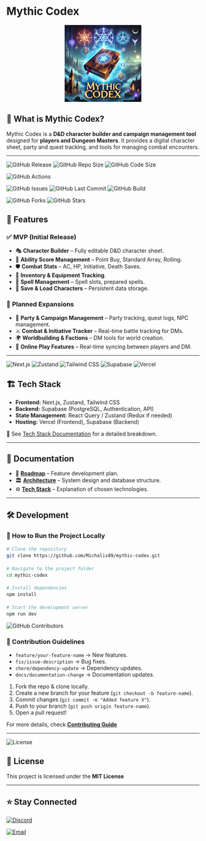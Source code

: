 # Mythic Codex

<p align="center">
  <img src="https://raw.githubusercontent.com/Michalis89/mythic-codex/develop/assets/Mythic-Codex.webp" width="200px">
</p>

## 🏰 What is Mythic Codex?

Mythic Codex is a **D&D character builder and campaign management tool** designed for **players and Dungeon Masters**. It provides a digital character sheet, party and quest tracking, and tools for managing combat encounters.

---

![GitHub Release](https://img.shields.io/github/v/release/Michalis89/mythic-codex?style=for-the-badge)
![GitHub Repo Size](https://img.shields.io/github/repo-size/Michalis89/mythic-codex?style=for-the-badge)
![GitHub Code Size](https://img.shields.io/github/languages/code-size/Michalis89/mythic-codex?style=for-the-badge)

![GitHub Actions](https://img.shields.io/github/actions/workflow/status/Michalis89/mythic-codex/ci.yml?style=for-the-badge)

![GitHub Issues](https://img.shields.io/github/issues/Michalis89/mythic-codex?style=for-the-badge)
![GitHub Last Commit](https://img.shields.io/github/last-commit/Michalis89/mythic-codex?style=for-the-badge)
![GitHub Build](https://img.shields.io/github/workflow/status/Michalis89/mythic-codex/CI?style=for-the-badge)

![GitHub Forks](https://img.shields.io/github/forks/Michalis89/mythic-codex?style=for-the-badge)
![GitHub Stars](https://img.shields.io/github/stars/Michalis89/mythic-codex?style=for-the-badge)

## 🚀 Features

### ✅ **MVP (Initial Release)**

- 🎭 **Character Builder** – Fully editable D&D character sheet.
- 🎲 **Ability Score Management** – Point Buy, Standard Array, Rolling.
- 🛡 **Combat Stats** – AC, HP, Initiative, Death Saves.
- 🎒 **Inventory & Equipment Tracking**.
- 🔮 **Spell Management** – Spell slots, prepared spells.
- 💾 **Save & Load Characters** – Persistent data storage.

### 🔮 **Planned Expansions**

- 🏹 **Party & Campaign Management** – Party tracking, quest logs, NPC management.
- ⚔️ **Combat & Initiative Tracker** – Real-time battle tracking for DMs.
- 🌍 **Worldbuilding & Factions** – DM tools for world creation.
- 🔗 **Online Play Features** – Real-time syncing between players and DM.

---

![Next.js](https://img.shields.io/badge/Next.js-000000?style=for-the-badge&logo=nextdotjs&logoColor=white)
![Zustand](https://img.shields.io/badge/Zustand-FF7E00?style=for-the-badge)
![Tailwind CSS](https://img.shields.io/badge/Tailwind_CSS-06B6D4?style=for-the-badge&logo=tailwindcss&logoColor=white)
![Supabase](https://img.shields.io/badge/Supabase-3ECF8E?style=for-the-badge&logo=supabase&logoColor=white)
![Vercel](https://img.shields.io/badge/Vercel-000000?style=for-the-badge&logo=vercel&logoColor=white)

## 🏗️ Tech Stack

- **Frontend:** Next.js, Zustand, Tailwind CSS
- **Backend:** Supabase (PostgreSQL, Authentication, API)
- **State Management:** React Query / Zustand (Redux if needed)
- **Hosting:** Vercel (Frontend), Supabase (Backend)

📌 See [Tech Stack Documentation](https://github.com/Michalis89/mythic-codex/wiki/Tech-Stack) for a detailed breakdown.

---

## 📖 Documentation

- 📜 **[Roadmap](https://github.com/Michalis89/mythic-codex/wiki/Roadmap)** – Feature development plan.
- 🏛 **[Architecture](https://github.com/Michalis89/mythic-codex/wiki/Architecture)** – System design and database structure.
- ⚙️ **[Tech Stack](https://github.com/Michalis89/mythic-codex/wiki/Tech-Stack)** – Explanation of chosen technologies.

---

## 🛠 Development

### 📌 How to Run the Project Locally

```bash
# Clone the repository
git clone https://github.com/Michalis89/mythic-codex.git

# Navigate to the project folder
cd mythic-codex

# Install dependencies
npm install

# Start the development server
npm run dev
```

![GitHub Contributors](https://img.shields.io/github/contributors/Michalis89/mythic-codex?style=for-the-badge)

### 📌 Contribution Guidelines

- `feature/your-feature-name` → New features.
- `fix/issue-description` → Bug fixes.
- `chore/dependency-update` → Dependency updates.
- `docs/documentation-change` → Documentation updates.

1. Fork the repo & clone locally.
2. Create a new branch for your feature (`git checkout -b feature-name`).
3. Commit changes (`git commit -m "Added feature X"`).
4. Push to your branch (`git push origin feature-name`).
5. Open a pull request!

For more details, check **[Contributing Guide](https://github.com/Michalis89/mythic-codex/wiki/Contributing)**

---

![License](https://img.shields.io/badge/License-MIT-blue?style=for-the-badge)

## 📜 License

This project is licensed under the **MIT License**

---

## ⭐ Stay Connected

[![Discord](https://img.shields.io/badge/Join_our_Discord-5865F2?logo=discord&logoColor=white&style=for-the-badge)](https://discord.gg/dKPzkSBmQs)

[![Email](https://img.shields.io/badge/Email-Contact_us-blue?style=for-the-badge&logo=gmail&logoColor=white)](<mailto:[mouzakitis.m89@gmail.com](mailto:mouzakitis.m89@gmail.com)>)
